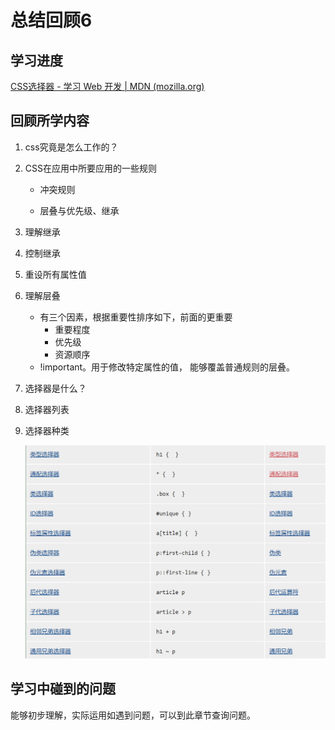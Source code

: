 # 总结回顾6

## 学习进度

[CSS选择器 - 学习 Web 开发 | MDN (mozilla.org)](https://developer.mozilla.org/zh-CN/docs/Learn/CSS/Building_blocks/Selectors)

## 回顾所学内容

1. css究竟是怎么工作的？

2. CSS在应用中所要应用的一些规则

   * 冲突规则

   * 层叠与优先级、继承

3. 理解继承

4. 控制继承

5. 重设所有属性值

6. 理解层叠

   * 有三个因素，根据重要性排序如下，前面的更重要
     * 重要程度
     * 优先级
     * 资源顺序
   * !important。用于修改特定属性的值， 能够覆盖普通规则的层叠。

7. 选择器是什么？

8. 选择器列表

9. 选择器种类

   ![](images/3.png)

## 学习中碰到的问题

能够初步理解，实际运用如遇到问题，可以到此章节查询问题。